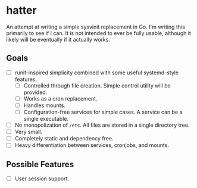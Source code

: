 hatter
======

An attempt at writing a simple sysvinit replacement in Go. I'm writing
this primarily to see if I can. It is not intended to ever be fully
usable, although it likely will be eventually if it actually works.

Goals
-----

- [ ] runit-inspired simplicity combined with some useful systemd-style features.
	- [ ] Controlled through file creation. Simple control utility will be provided.
	- [ ] Works as a cron replacement.
	- [ ] Handles mounts.
	- [ ] Configuration-free services for simple cases. A service can be a single executable.
- [ ] No monopolization of `/etc`. All files are stored in a single directory tree.
- [ ] Very small.
- [ ] Completely static and dependency free.
- [ ] Heavy differentiation between services, cronjobs, and mounts.

Possible Features
-----------------

- [ ] User session support.
